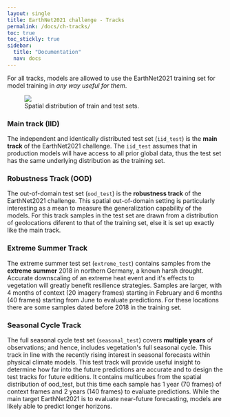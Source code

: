 ```yaml
---
layout: single
title: EarthNet2021 challenge - Tracks
permalink: /docs/ch-tracks/
toc: true
toc_stickly: true
sidebar:
  title: "Documentation"
  nav: docs
---
```


For all tracks, models are allowed to use the EarthNet2021 training set for model training in *any way useful for them*.
<figure class="half">
    <a href="{{ site.baseurl }}/assets/images/guide_cube_spatial_distribution.png"><img src="{{ site.baseurl }}/assets/images/guide_cube_spatial_distribution.png"></a>
    <figcaption>Spatial distribution of train and test sets.</figcaption>
</figure>

### Main track (IID)
The independent and identically distributed test set (`iid_test`) is the **main track** of the EarthNet2021 challenge. The `iid_test` assumes that in production models will have access to all prior global data, thus the test set has the same underlying distribution as the training set.


### Robustness Track (OOD)

The out-of-domain test set (`ood_test`) is the **robustness track** of the EarthNet2021 challenge. This spatial out-of-domain setting is particularly interesting as a mean to measure the generalization capability of the models. For this track samples in the test set are drawn from a distribution of geolocations diferent to that of the training set, else it is set up exactly like the main track.


### Extreme Summer Track

The extreme summer test set (`extreme_test`) contains samples from the **extreme summer** 2018 in northern Germany, a known harsh drought. Accurate downscaling of an extreme heat event and it's effects to vegetation will greatly benefit resilience strategies. 
Samples are larger, with 4 months of context (20 imagery frames) starting in February and 6 months (40 frames) starting from June to evaluate predictions. For these locations there are some samples dated before 2018 in the training set. 



### Seasonal Cycle Track

The full seasonal cycle test set (`seasonal_test`) covers **multiple years** of observations; and hence, includes vegetation's full seasonal cycle. This track in line with the recently rising interest in seasonal forecasts within physical climate models. This test track will provide useful insight to determine how far into the future predictions are accurate and to design the test tracks for future editions. 
It contains multicubes from the spatial distribution of ood_test, but this time each sample has 1 year (70 frames) of context frames and 2 years (140 frames) to evaluate predictions. While the main target EarthNet2021 is to evaluate near-future forecasting, models are likely able to predict longer horizons. 